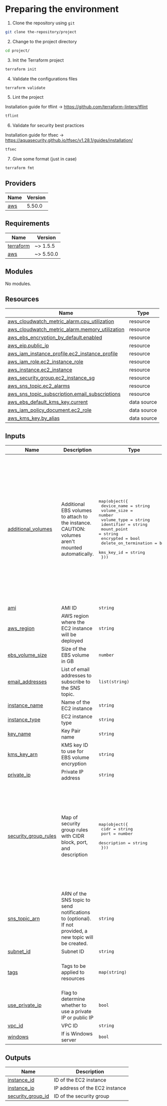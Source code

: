 

# Preparing the environment

1. Clone the repository using `git`
```bash
git clone the-repository/project
```
2. Change to the project directory
```bash
cd project/
```
3. Init the Terraform project
```bash
terraform init
```
4. Validate the configurations files
 ```bash
terraform validate
``` 
5. Lint the project

Installation guide for tflint -> https://github.com/terraform-linters/tflint
```bash
tflint
```
6. Validate for security best practices

Installation guide for tfsec -> https://aquasecurity.github.io/tfsec/v1.28.1/guides/installation/
```bash
tfsec
```
7. Give some format (just in case)
```bash
terraform fmt
```

## Providers

| Name | Version |
|------|---------|
| <a name="provider_aws"></a> [aws](#provider\_aws) | 5.50.0 |

## Requirements

| Name | Version |
|------|---------|
| <a name="requirement_terraform"></a> [terraform](#requirement\_terraform) | ~> 1.5.5 |
| <a name="requirement_aws"></a> [aws](#requirement\_aws) | ~> 5.50.0 |

## Modules

No modules.

## Resources

| Name | Type |
|------|------|
| [aws_cloudwatch_metric_alarm.cpu_utilization](https://registry.terraform.io/providers/hashicorp/aws/latest/docs/resources/cloudwatch_metric_alarm) | resource |
| [aws_cloudwatch_metric_alarm.memory_utilization](https://registry.terraform.io/providers/hashicorp/aws/latest/docs/resources/cloudwatch_metric_alarm) | resource |
| [aws_ebs_encryption_by_default.enabled](https://registry.terraform.io/providers/hashicorp/aws/latest/docs/resources/ebs_encryption_by_default) | resource |
| [aws_eip.public_ip](https://registry.terraform.io/providers/hashicorp/aws/latest/docs/resources/eip) | resource |
| [aws_iam_instance_profile.ec2_instance_profile](https://registry.terraform.io/providers/hashicorp/aws/latest/docs/resources/iam_instance_profile) | resource |
| [aws_iam_role.ec2_instance_role](https://registry.terraform.io/providers/hashicorp/aws/latest/docs/resources/iam_role) | resource |
| [aws_instance.ec2_instance](https://registry.terraform.io/providers/hashicorp/aws/latest/docs/resources/instance) | resource |
| [aws_security_group.ec2_instance_sg](https://registry.terraform.io/providers/hashicorp/aws/latest/docs/resources/security_group) | resource |
| [aws_sns_topic.ec2_alarms](https://registry.terraform.io/providers/hashicorp/aws/latest/docs/resources/sns_topic) | resource |
| [aws_sns_topic_subscription.email_subscriptions](https://registry.terraform.io/providers/hashicorp/aws/latest/docs/resources/sns_topic_subscription) | resource |
| [aws_ebs_default_kms_key.current](https://registry.terraform.io/providers/hashicorp/aws/latest/docs/data-sources/ebs_default_kms_key) | data source |
| [aws_iam_policy_document.ec2_role](https://registry.terraform.io/providers/hashicorp/aws/latest/docs/data-sources/iam_policy_document) | data source |
| [aws_kms_key.by_alias](https://registry.terraform.io/providers/hashicorp/aws/latest/docs/data-sources/kms_key) | data source |

## Inputs

| Name | Description | Type | Default | Required |
|------|-------------|------|---------|:--------:|
| <a name="input_additional_volumes"></a> [additional\_volumes](#input\_additional\_volumes) | Additional EBS volumes to attach to the instance. CAUTION: volumes aren't mounted automatically. | <pre>map(object({<br>    device_name           = string<br>    volume_size           = number<br>    volume_type           = string<br>    identifier            = string<br>    mount_point           = string<br>    encrypted             = bool<br>    delete_on_termination = bool<br>    kms_key_id            = string<br>  }))</pre> | <pre>{<br>  "volume1": {<br>    "delete_on_termination": true,<br>    "device_name": "/dev/sdf",<br>    "encrypted": true,<br>    "identifier": "logs",<br>    "kms_key_id": "",<br>    "mount_point": "/mnt/logs",<br>    "volume_size": 50,<br>    "volume_type": "gp3"<br>  },<br>  "volume2": {<br>    "delete_on_termination": true,<br>    "device_name": "/dev/sdg",<br>    "encrypted": true,<br>    "identifier": "data",<br>    "kms_key_id": "arn:aws:kms:us-east-1:123456789012:key/abcd1234-abcd-1234-abcd-1234abcd1234",<br>    "mount_point": "/mnt/data",<br>    "volume_size": 100,<br>    "volume_type": "io2"<br>  }<br>}</pre> | no |
| <a name="input_ami"></a> [ami](#input\_ami) | AMI ID | `string` | `"ami-022e1a32d3f742bd8"` | no |
| <a name="input_aws_region"></a> [aws\_region](#input\_aws\_region) | AWS region where the EC2 instance will be deployed | `string` | `"us-east-1"` | no |
| <a name="input_ebs_volume_size"></a> [ebs\_volume\_size](#input\_ebs\_volume\_size) | Size of the EBS volume in GB | `number` | `20` | no |
| <a name="input_email_addresses"></a> [email\_addresses](#input\_email\_addresses) | List of email addresses to subscribe to the SNS topic. | `list(string)` | `[]` | no |
| <a name="input_instance_name"></a> [instance\_name](#input\_instance\_name) | Name of the EC2 instance | `string` | `"my-ec2-instance"` | no |
| <a name="input_instance_type"></a> [instance\_type](#input\_instance\_type) | EC2 instance type | `string` | `"t2.micro"` | no |
| <a name="input_key_name"></a> [key\_name](#input\_key\_name) | Key Pair name | `string` | `"key-name"` | no |
| <a name="input_kms_key_arn"></a> [kms\_key\_arn](#input\_kms\_key\_arn) | KMS key ID to use for EBS volume encryption | `string` | `""` | no |
| <a name="input_private_ip"></a> [private\_ip](#input\_private\_ip) | Private IP address | `string` | `"10.0.0.40"` | no |
| <a name="input_security_group_rules"></a> [security\_group\_rules](#input\_security\_group\_rules) | Map of security group rules with CIDR block, port, and description | <pre>map(object({<br>    cidr        = string<br>    port        = number<br>    description = string<br>  }))</pre> | <pre>{<br>  "http": {<br>    "cidr": "10.0.0.0/24",<br>    "description": "Allow HTTP",<br>    "port": 80<br>  },<br>  "https": {<br>    "cidr": "10.0.0.0/24",<br>    "description": "Allow HTTPS",<br>    "port": 443<br>  },<br>  "ssh": {<br>    "cidr": "10.0.0.0/24",<br>    "description": "Allow SSH",<br>    "port": 22<br>  }<br>}</pre> | no |
| <a name="input_sns_topic_arn"></a> [sns\_topic\_arn](#input\_sns\_topic\_arn) | ARN of the SNS topic to send notifications to (optional). If not provided, a new topic will be created. | `string` | `""` | no |
| <a name="input_subnet_id"></a> [subnet\_id](#input\_subnet\_id) | Subnet ID | `string` | `""` | no |
| <a name="input_tags"></a> [tags](#input\_tags) | Tags to be applied to resources | `map(string)` | <pre>{<br>  "Environment": "Development",<br>  "Owner": "Frankin Garcia"<br>}</pre> | no |
| <a name="input_use_private_ip"></a> [use\_private\_ip](#input\_use\_private\_ip) | Flag to determine whether to use a private IP or public IP | `bool` | `true` | no |
| <a name="input_vpc_id"></a> [vpc\_id](#input\_vpc\_id) | VPC ID | `string` | `""` | no |
| <a name="input_windows"></a> [windows](#input\_windows) | If is Windows server | `bool` | `true` | no |

## Outputs

| Name | Description |
|------|-------------|
| <a name="output_instance_id"></a> [instance\_id](#output\_instance\_id) | ID of the EC2 instance |
| <a name="output_instance_ip"></a> [instance\_ip](#output\_instance\_ip) | IP address of the EC2 instance |
| <a name="output_security_group_id"></a> [security\_group\_id](#output\_security\_group\_id) | ID of the security group |

